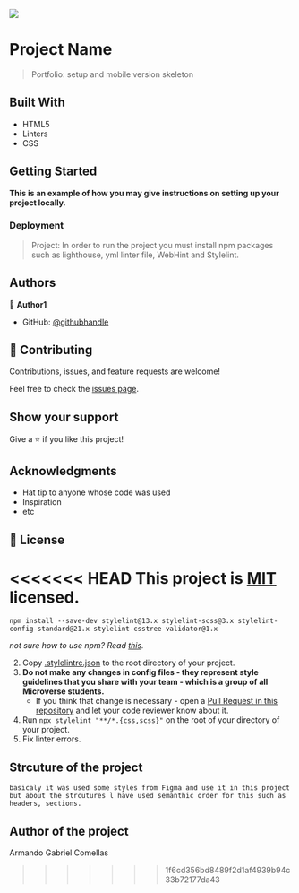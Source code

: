 ![](https://img.shields.io/badge/Microverse-blueviolet)

# Project Name

> Portfolio: setup and mobile version skeleton


## Built With

- HTML5
- Linters
- CSS

## Getting Started

**This is an example of how you may give instructions on setting up your project locally.**

### Deployment

> Project: In order to run the project you must install npm packages such as lighthouse, yml linter file, WebHint and Stylelint.

## Authors

👤 **Author1**

- GitHub: [@githubhandle](https://github.com/armandocomellas1)

## 🤝 Contributing

Contributions, issues, and feature requests are welcome!

Feel free to check the [issues page](../../issues/).

## Show your support

Give a ⭐️ if you like this project!

## Acknowledgments

- Hat tip to anyone whose code was used
- Inspiration
- etc

## 📝 License

<<<<<<< HEAD
This project is [MIT](./MIT.md) licensed.
=======
   ```
   npm install --save-dev stylelint@13.x stylelint-scss@3.x stylelint-config-standard@21.x stylelint-csstree-validator@1.x
   ```

   *not sure how to use npm? Read [this](https://docs.npmjs.com/downloading-and-installing-node-js-and-npm).*

2. Copy [.stylelintrc.json](./.stylelintrc.json) to the root directory of your project.
3. **Do not make any changes in config files - they represent style guidelines that you share with your team - which is a group of all Microverse students.**
   - If you think that change is necessary - open a [Pull Request in this repository](../README.md#contributing) and let your code reviewer know about it.
4. Run `npx stylelint "**/*.{css,scss}"` on the root of your directory of your project.
5. Fix linter errors.


## Strcuture of the project

    basicaly it was used some styles from Figma and use it in this project but about the strcutures l have used semanthic order for this such as headers, sections.

## Author of the project 
Armando Gabriel Comellas
>>>>>>> 1f6cd356bd8489f2d1af4939b94c33b72177da43
